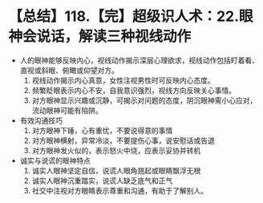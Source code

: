 # 【总结】118.【完】超级识人术：22.眼神会说话，解读三种视线动作

-   人的眼神能够反映内心，视线动作揭示深层心理欲求，视线动作包括盯着看、直视或斜眼、俯瞰或仰望对方。
    1.  视线动作揭示内心真意，女性注视男性时可反映内心态度。
    2.  频繁眨眼表示内心不安，自我意识强烈，视线方向反映关心事情。
    3.  对方眼神显示兴趣或沉静，可揭示对问题的态度，阴沉眼神需小心应对，流动眼神可能有陷阱。
-   有效沟通技巧
    1.  对方眼神下锤，心有重忧，不要说得意的事情
    2.  对方眼神横射，异常冷淡，不要提伤心事，说安慰话或告退
    3.  对方眼神发火似的，表示怒火中烧，应表示妥协并转机
-   诚实与说谎的眼神特点
    1.  诚实人眼神坚定自信，说谎人眼角翘起或眼睛飘浮无根
    2.  诚实人眼神沉重踏实，说谎人缺乏底气和正气
    3.  社交中注视对方眼睛表示尊重和沟通，有助于了解别人。